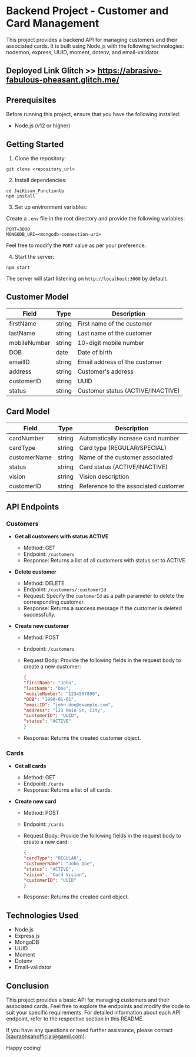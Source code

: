 # Backend Project - Customer and Card Management

This project provides a backend API for managing customers and their associated cards. It is built using Node.js with the following technologies: nodemon, express, UUID, moment, dotenv, and email-validator.

## Deployed Link Glitch >> https://abrasive-fabulous-pheasant.glitch.me/

## Prerequisites

Before running this project, ensure that you have the following installed:

- Node.js (v12 or higher)

## Getting Started

1. Clone the repository:

```
git clone <repository_url>
```

2. Install dependencies:

```
cd JaiKisan_FunctionUp
npm install
```

3. Set up environment variables:

Create a `.env` file in the root directory and provide the following variables:

```
PORT=3000
MONGODB_URI=<mongodb-connection-uri>
```

Feel free to modify the `PORT` value as per your preference.

4. Start the server:

```
npm start
```
The server will start listening on `http://localhost:3000` by default.



## Customer Model


| Field        | Type   | Description                  |
| ------------ | ------ | ---------------------------- |
| firstName    | string | First name of the customer   |
| lastName     | string | Last name of the customer    |
| mobileNumber | string | 10-digit mobile number       |
| DOB          | date   | Date of birth                |
| emailID      | string | Email address of the customer|
| address      | string | Customer's address           |
| customerID   | string | UUID                         |
| status       | string | Customer status (ACTIVE/INACTIVE) |


## Card Model


| Field        | Type   | Description                          |
| ------------ | ------ | ------------------------------------ |
| cardNumber   | string | Automatically increase card number   |
| cardType     | string | Card type (REGULAR/SPECIAL)          |
| customerName | string | Name of the customer associated      |
| status       | string | Card status (ACTIVE/INACTIVE)        |
| vision       | string | Vision description                   |
| customerID   | string | Reference to the associated customer |


## API Endpoints

### Customers

- **Get all customers with status ACTIVE**

  - Method: GET
  - Endpoint: `/customers`
  - Response: Returns a list of all customers with status set to ACTIVE.

- **Delete customer**

  - Method: DELETE
  - Endpoint: `/customers/:customerId`
  - Request: Specify the `customerId` as a path parameter to delete the corresponding customer.
  - Response: Returns a success message if the customer is deleted successfully.

- **Create new customer**

  - Method: POST
  - Endpoint: `/customers`
  - Request Body: Provide the following fields in the request body to create a new customer:

    ```json
    {
    "firstName": "John",
    "lastName": "Doe",
    "mobileNumber": "1234567890",
    "DOB": "1990-01-01",
    "emailID": "john.doe@example.com",
    "address": "123 Main St, City",
    "customerID": "UUID",
    "status": "ACTIVE"
    }
    ```
  - Response: Returns the created customer object.



### Cards

- **Get all cards**

  - Method: GET
  - Endpoint: `/cards`
  - Response: Returns a list of all cards.

- **Create new card**

  - Method: POST
  - Endpoint: `/cards`
  - Request Body: Provide the following fields in the request body to create a new card:
  
    ```json
    {
    "cardType": "REGULAR",
    "customerName": "John Doe",
    "status": "ACTIVE",
    "vision": "Card Vision",
    "customerID": "UUID"
    }
    ```
  - Response: Returns the created card object.


  
## Technologies Used

- Node.js
- Express.js
- MongoDB
- UUID
- Moment
- Dotenv
- Email-validator


## Conclusion

This project provides a basic API for managing customers and their associated cards. Feel free to explore the endpoints and modify the code to suit your specific requirements. For detailed information about each API endpoint, refer to the respective section in this README.

If you have any questions or need further assistance, please contact [saurabhsahofficial@gamil.com].

Happy coding!